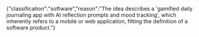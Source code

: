 {"classification":"software","reason":"The idea describes a 'gamified daily journaling app with AI reflection prompts and mood tracking', which inherently refers to a mobile or web application, fitting the definition of a software product."}